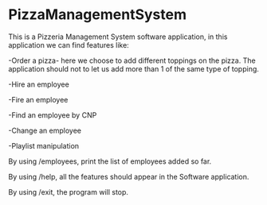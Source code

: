 # PizzaManagementSystem 
This is a Pizzeria Management System software application, in this application we can find features like:

-Order a pizza- here we choose to add different toppings on the pizza. The application should not to let us add more than 1 of the same type of topping.

-Hire an employee

-Fire an employee

-Find an employee by CNP

-Change an employee

-Playlist manipulation

By using /employees, print the list of employees added so far.

By using /help, all the features should appear in the Software application.

By using /exit, the program will stop.


